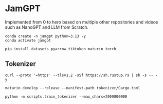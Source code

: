 # JamGPT

Implemented from 0 to hero based on multiple other repositories and videos such as NanoGPT and LLM from Scratch.

```
conda create -n jamgpt python=3.13 -y
conda activate jamgpt

pip install datasets pyarrow tiktoken maturin torch
```

## Tokenizer

```
curl --proto '=https' --tlsv1.2 -sSf https://sh.rustup.rs | sh -s -- -y

maturin develop --release --manifest-path tokenizer/Cargo.toml

python -m scripts.train_tokenizer --max_chars=2000000000
```
